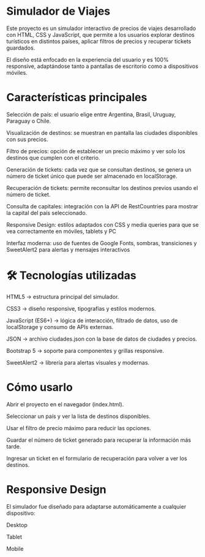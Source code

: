 # Simulador de Viajes

Este proyecto es un simulador interactivo de precios de viajes desarrollado con HTML, CSS y JavaScript, que permite a los usuarios explorar destinos turísticos en distintos países, aplicar filtros de precios y recuperar tickets guardados.

El diseño está enfocado en la experiencia del usuario y es 100% responsive, adaptándose tanto a pantallas de escritorio como a dispositivos móviles.

# Características principales

Selección de país: el usuario elige entre Argentina, Brasil, Uruguay, Paraguay o Chile.

Visualización de destinos: se muestran en pantalla las ciudades disponibles con sus precios.

Filtro de precios: opción de establecer un precio máximo y ver solo los destinos que cumplen con el criterio.

Generación de tickets: cada vez que se consultan destinos, se genera un número de ticket único que puede ser almacenado en localStorage.

Recuperación de tickets: permite reconsultar los destinos previos usando el número de ticket.

Consulta de capitales: integración con la API de RestCountries para mostrar la capital del país seleccionado.

Responsive Design: estilos adaptados con CSS y media queries para que se vea correctamente en móviles, tablets y PC

Interfaz moderna: uso de fuentes de Google Fonts, sombras, transiciones y SweetAlert2 para alertas y mensajes interactivos

# 🛠️ Tecnologías utilizadas
HTML5 → estructura principal del simulador.

CSS3 → diseño responsive, tipografías y estilos modernos.

JavaScript (ES6+) → lógica de interacción, filtrado de datos, uso de localStorage y consumo de APIs externas.

JSON → archivo ciudades.json con la base de datos de ciudades y precios.

Bootstrap 5 → soporte para componentes y grillas responsive.

SweetAlert2 → librería para alertas visuales y modernas.


# Cómo usarlo

Abrir el proyecto en el navegador (index.html).

Seleccionar un país y ver la lista de destinos disponibles.

Usar el filtro de precio máximo para reducir las opciones.

Guardar el número de ticket generado para recuperar la información más tarde.

Ingresar un ticket en el formulario de recuperación para volver a ver los destinos.

# Responsive Design

El simulador fue diseñado para adaptarse automáticamente a cualquier dispositivo:

Desktop 

Tablet 

Mobile 
